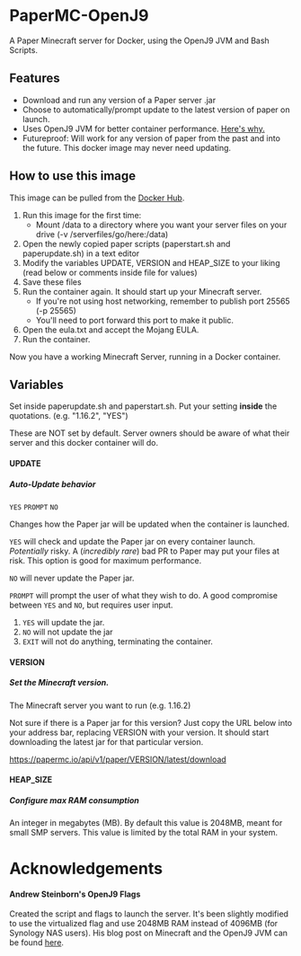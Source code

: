 # PaperMC-OpenJ9
A Paper Minecraft server for Docker, using the OpenJ9 JVM and Bash Scripts.

## Features
* Download and run any version of a Paper server .jar
* Choose to automatically/prompt update to the latest version of paper on launch.
* Uses OpenJ9 JVM for better container performance. [Here's why.](https://steinborn.me/posts/tuning-minecraft-openj9/)
* Futureproof: Will work for any version of paper from the past and into the future. This docker image may never need updating.

## How to use this image
This image can be pulled from the [Docker Hub](https://hub.docker.com/repository/docker/epicbusta/papermc-openj9).

1. Run this image for the first time:
	* Mount /data to a directory where you want your server files on your drive (-v /serverfiles/go/here:/data)
2. Open the newly copied paper scripts (paperstart.sh and paperupdate.sh) in a text editor
3. Modify the variables UPDATE, VERSION and HEAP_SIZE to your liking (read below or comments inside file for values)
4. Save these files
5. Run the container again. It should start up your Minecraft server.
	* If you're not using host networking, remember to publish port 25565 (-p 25565)
	* You'll need to port forward this port to make it public.
6. Open the eula.txt and accept the Mojang EULA.
7. Run the container.

Now you have a working Minecraft Server, running in a Docker container.

## Variables
Set inside paperupdate.sh and paperstart.sh. Put your setting **inside** the quotations. (e.g. "1.16.2", "YES")

These are NOT set by default. Server owners should be aware of what their server and this docker container will do.
#### UPDATE
##### Auto-Update behavior
`YES` `PROMPT` `NO`

Changes how the Paper jar will be updated when the container is launched.

`YES` will check and update the Paper jar on every container launch. *Potentially* risky. A (*incredibly rare*) bad PR to Paper may put your files at risk. This option is good for maximum performance.

`NO` will never update the Paper jar.

`PROMPT` will prompt the user of what they wish to do. A good compromise between `YES` and `NO`, but requires user input.

1. `YES` will update the jar.
2. `NO` will not update the jar
3. `EXIT` will not do anything, terminating the container.


#### VERSION
##### Set the Minecraft version.
The Minecraft server you want to run (e.g. 1.16.2)

Not sure if there is a Paper jar for this version? Just copy the URL below into your address bar, replacing VERSION with your version. It should start downloading the latest jar for that particular version.

https://papermc.io/api/v1/paper/VERSION/latest/download


#### HEAP_SIZE
##### Configure max RAM consumption
An integer in megabytes (MB). By default this value is 2048MB, meant for small SMP servers.
This value is limited by the total RAM in your system.

# Acknowledgements
#### Andrew Steinborn's OpenJ9 Flags
Created the script and flags to launch the server. It's been slightly modified to use the virtualized flag and use 2048MB RAM instead of 4096MB (for Synology NAS users).
His blog post on Minecraft and the OpenJ9 JVM can be found [here](https://steinborn.me/posts/tuning-minecraft-openj9/).
